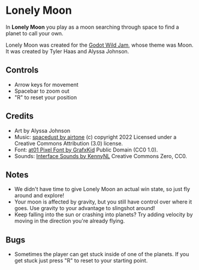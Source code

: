 # Lonely Moon

In **Lonely Moon** you play as a moon searching through space to find a planet to call your own.

Lonely Moon was created for the [Godot Wild Jam](https://itch.io/jam/godot-wild-jam-48), whose theme was Moon. It was created by Tyler Haas and Alyssa Johnson.

## Controls

- Arrow keys for movement
- Spacebar to zoom out
- "R" to reset your position

## Credits

- Art by Alyssa Johnson
- Music: [spacedust by airtone](http://dig.ccmixter.org/files/airtone/64741) (c) copyright 2022 Licensed under a Creative Commons Attribution (3.0) license.
- Font: [at01 Pixel Font by GrafxKid](https://itch.io/queue/c/733269/godot-pixel-fonts?game_id=707314) Public Domain (CC0 1.0).
- Sounds: [Interface Sounds by KennyNL](https://www.kenney.nl/assets/interface-sounds) Creative Commons Zero, CC0.

## Notes

- We didn't have time to give Lonely Moon an actual win state, so just fly around and explore!
- Your moon is affected by gravity, but you still have control over where it goes. Use gravity to your advantage to slingshot around!
- Keep falling into the sun or crashing into planets? Try adding velocity by moving in the direction you're already flying.

## Bugs

- Sometimes the player can get stuck inside of one of the planets. If you get stuck just press "R" to reset to your starting point.
